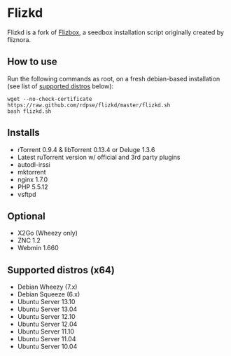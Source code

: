 Flizkd
======

Flizkd is a fork of [Flizbox](http://sourceforge.net/projects/flizbox/), a seedbox installation script originally created by fliznora.

## How to use ##
Run the following commands as root, on a fresh debian-based installation (see list of [supported distros](https://github.com/mindfk/flizkd#supported-distros-x64) below):

    wget --no-check-certificate https://raw.github.com/rdpse/flizkd/master/flizkd.sh
    bash flizkd.sh

## Installs ##
- rTorrent 0.9.4 & libTorrent 0.13.4 or Deluge 1.3.6
- Latest ruTorrent version w/ official and 3rd party plugins
- autodl-irssi
- mktorrent
- nginx 1.7.0
- PHP 5.5.12
- vsftpd

## Optional ##
- X2Go (Wheezy only)
- ZNC 1.2
- Webmin 1.660

## Supported distros (x64) ##
- Debian Wheezy (7.x)
- Debian Squeeze (6.x)
- Ubuntu Server 13.10
- Ubuntu Server 13.04
- Ubuntu Server 12.10
- Ubuntu Server 12.04 
- Ubuntu Server 11.10 
- Ubuntu Server 11.04
- Ubuntu Server 10.04
